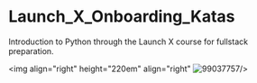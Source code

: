 # Launch_X_Onboarding_Katas
Introduction to Python through the Launch X course for fullstack preparation.

<img align="right" height="220em" align="right" ![99037757](https://user-images.githubusercontent.com/69487958/154828444-9d5a6f4a-01d4-4e05-84fe-631640137a9e.png)/>
